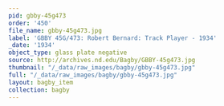 ```yaml
---
pid: gbby-45g473
order: '450'
file_name: gbby-45g473.jpg
label: 'GBBY 45G/473: Robert Bernard: Track Player - 1934'
_date: '1934'
object_type: glass plate negative
source: http://archives.nd.edu/Bagby/GBBY-45g473.jpg
thumbnail: "/_data/raw_images/bagby/gbby-45g473.jpg"
full: "/_data/raw_images/bagby/gbby-45g473.jpg"
layout: bagby_item
collection: bagby
---
```

